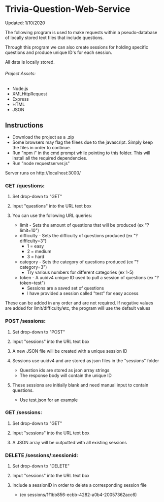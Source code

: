 # Trivia-Question-Web-Service

Updated: 1/10/2020

The following program is used to make requests within a pseudo-database of
locally stored text files that include questions.

Through this program we can also create sessions for holding specific questions
and produce unique ID's for each session.

All data is locally stored.

###### Project Assets:

- Node.js
- XMLHttpRequest
- Express
- HTML
- JSON

## Instructions

- Download the project as a .zip
- Some browsers may flag the filees due to the javascript. Simply keep the files in order to continue.
- Run "npm i" in the cmd prompt while pointing to this folder. This will install all the required dependencies.
- Run "node requestserver.js"

Server runs on http://localhost:3000/

### GET /questions:

1. Set drop-down to "GET"

2. Input "questions" into the URL text box

3. You can use the following URL queries:
   - limit - Sets the amount of questions that will be produced (ex "?limit=10")
   - difficulty - Sets the difficulty of questions produced (ex "?difficulty=3")
     - 1 = easy
     - 2 = medium
     - 3 = hard
   - category - Sets the category of questions produced (ex "?category=3")
     - Try various numbers for different categories (ex 1-5)
   - token - A uuidv4 unique ID used to pull a session of questions (ex "?token=test")
     - Sessions are a saved set of questions
     - I have provided a session called "test" for easy access

These can be added in any order and are not required.
If negative values are added for limit/difficulty/etc, the program will use the default values

### POST /sessions:

1. Set drop-down to "POST"

2. Input "sessions" into the URL text box

3. A new JSON file will be created with a unique session ID

4. Sessions use uuidv4 and are stored as json files in the "sessions" folder
   - Question ids are stored as json array strings
   - The response body will contain the unique ID

5. These sessions are initially blank and need manual input to contain questions.
   - Use test.json for an example

### GET /sessions:

1. Set drop-down to "GET"

2. Input "sessions" into the URL text box

3. A JSON array will be outputted with all existing sessions

### DELETE /sessions/:sessionid:

  1. Set drop-down to "DELETE"

  2. Input "sessions" into the URL text box

  3. Include a sessionID in order to delete a corresponding session file
     - (ex sessions/1f1bb856-ecbb-4282-a0b4-20057362acc6)
